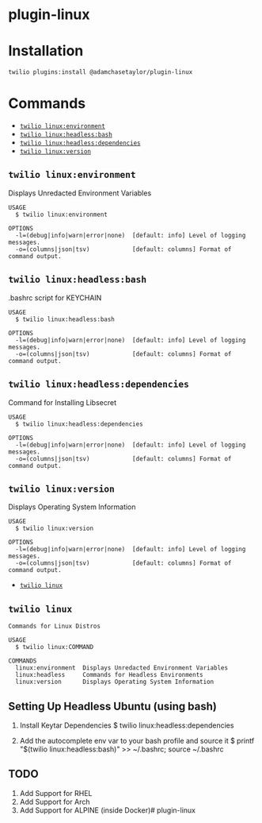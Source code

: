 plugin-linux
=========================

# Installation
```
twilio plugins:install @adamchasetaylor/plugin-linux
```

# Commands
<!-- commands -->
* [`twilio linux:environment`](#twilio-linuxenvironment)
* [`twilio linux:headless:bash`](#twilio-linuxheadlessbash)
* [`twilio linux:headless:dependencies`](#twilio-linuxheadlessdependencies)
* [`twilio linux:version`](#twilio-linuxversion)

## `twilio linux:environment`

Displays Unredacted Environment Variables

```
USAGE
  $ twilio linux:environment

OPTIONS
  -l=(debug|info|warn|error|none)  [default: info] Level of logging messages.
  -o=(columns|json|tsv)            [default: columns] Format of command output.
```

## `twilio linux:headless:bash`

.bashrc script for KEYCHAIN

```
USAGE
  $ twilio linux:headless:bash

OPTIONS
  -l=(debug|info|warn|error|none)  [default: info] Level of logging messages.
  -o=(columns|json|tsv)            [default: columns] Format of command output.
```

## `twilio linux:headless:dependencies`

Command for Installing Libsecret

```
USAGE
  $ twilio linux:headless:dependencies

OPTIONS
  -l=(debug|info|warn|error|none)  [default: info] Level of logging messages.
  -o=(columns|json|tsv)            [default: columns] Format of command output.
```

## `twilio linux:version`

Displays Operating System Information

```
USAGE
  $ twilio linux:version

OPTIONS
  -l=(debug|info|warn|error|none)  [default: info] Level of logging messages.
  -o=(columns|json|tsv)            [default: columns] Format of command output.
```
<!-- commandsstop -->
* [`twilio linux`](#twilio-linux)

## `twilio linux`

```
Commands for Linux Distros

USAGE
  $ twilio linux:COMMAND

COMMANDS
  linux:environment  Displays Unredacted Environment Variables
  linux:headless     Commands for Headless Environments
  linux:version      Displays Operating System Information
```

## Setting Up Headless Ubuntu (using bash)

1) Install Keytar Dependencies
$ twilio linux:headless:dependencies

1) Add the autocomplete env var to your bash profile and source it
$ printf "$(twilio linux:headless:bash)" >> ~/.bashrc; source ~/.bashrc

## TODO 

1) Add Support for RHEL
2) Add Support for Arch
3) Add Support for ALPINE (inside Docker)# plugin-linux
